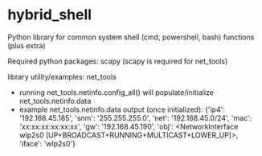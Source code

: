 # hybrid_shell
Python library for common system shell (cmd, powershell, bash) functions (plus extra)

Required python packages:
scapy (scapy is required for net_tools)

library utility/examples:
net_tools
+ running net_tools.netinfo.config_all() will populate/initialize net_tools.netinfo.data
+ example net_tools.netinfo.data output (once initialized):
  {'ip4': '192.168.45.185', 'snm': '255.255.255.0', 'net': '192.168.45.0/24', 'mac': 'xx:xx:xx:xx:xx:xx', 'gw': '192.168.45.190', 'obj': <NetworkInterface wlp2s0 [UP+BROADCAST+RUNNING+MULTICAST+LOWER_UP]>, 'iface': 'wlp2s0'} 
